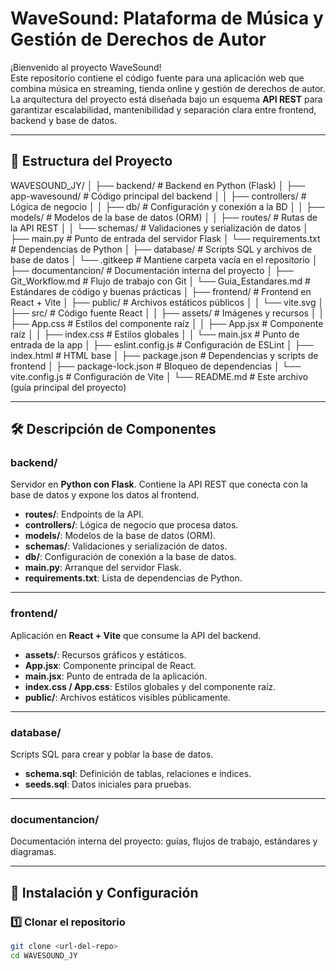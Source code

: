 # WaveSound: Plataforma de Música y Gestión de Derechos de Autor

¡Bienvenido al proyecto WaveSound!  
Este repositorio contiene el código fuente para una aplicación web que combina música en streaming, tienda online y gestión de derechos de autor.  
La arquitectura del proyecto está diseñada bajo un esquema **API REST** para garantizar escalabilidad, mantenibilidad y separación clara entre frontend, backend y base de datos.

---

## 📂 Estructura del Proyecto
WAVESOUND_JY/
│
├── backend/ # Backend en Python (Flask)
│ ├── app-wavesound/ # Código principal del backend
│ │ ├── controllers/ # Lógica de negocio
│ │ ├── db/ # Configuración y conexión a la BD
│ │ ├── models/ # Modelos de la base de datos (ORM)
│ │ ├── routes/ # Rutas de la API REST
│ │ └── schemas/ # Validaciones y serialización de datos
│ ├── main.py # Punto de entrada del servidor Flask
│ └── requirements.txt # Dependencias de Python
│
├── database/ # Scripts SQL y archivos de base de datos
│ └── .gitkeep # Mantiene carpeta vacía en el repositorio
│
├── documentancion/ # Documentación interna del proyecto
│ ├── Git_Workflow.md # Flujo de trabajo con Git
│ └── Guia_Estandares.md # Estándares de código y buenas prácticas
│
├── frontend/ # Frontend en React + Vite
│ ├── public/ # Archivos estáticos públicos
│ │ └── vite.svg
│ ├── src/ # Código fuente React
│ │ ├── assets/ # Imágenes y recursos
│ │ ├── App.css # Estilos del componente raíz
│ │ ├── App.jsx # Componente raíz
│ │ ├── index.css # Estilos globales
│ │ └── main.jsx # Punto de entrada de la app
│ ├── eslint.config.js # Configuración de ESLint
│ ├── index.html # HTML base
│ ├── package.json # Dependencias y scripts de frontend
│ ├── package-lock.json # Bloqueo de dependencias
│ └── vite.config.js # Configuración de Vite
│
└── README.md # Este archivo (guía principal del proyecto)



---

## 🛠 Descripción de Componentes

### **backend/**
Servidor en **Python con Flask**. Contiene la API REST que conecta con la base de datos y expone los datos al frontend.

- **routes/**: Endpoints de la API.
- **controllers/**: Lógica de negocio que procesa datos.
- **models/**: Modelos de la base de datos (ORM).
- **schemas/**: Validaciones y serialización de datos.
- **db/**: Configuración de conexión a la base de datos.
- **main.py**: Arranque del servidor Flask.
- **requirements.txt**: Lista de dependencias de Python.

---

### **frontend/**
Aplicación en **React + Vite** que consume la API del backend.

- **assets/**: Recursos gráficos y estáticos.
- **App.jsx**: Componente principal de React.
- **main.jsx**: Punto de entrada de la aplicación.
- **index.css / App.css**: Estilos globales y del componente raíz.
- **public/**: Archivos estáticos visibles públicamente.

---

### **database/**
Scripts SQL para crear y poblar la base de datos.

- **schema.sql**: Definición de tablas, relaciones e índices.
- **seeds.sql**: Datos iniciales para pruebas.

---

### **documentancion/**
Documentación interna del proyecto: guías, flujos de trabajo, estándares y diagramas.

---

## 🚀 Instalación y Configuración

### **1️⃣ Clonar el repositorio**
```bash
git clone <url-del-repo>
cd WAVESOUND_JY
